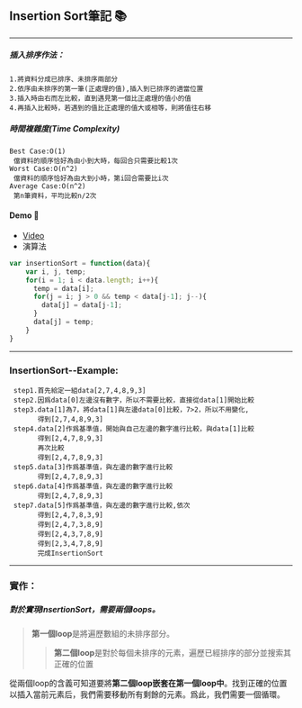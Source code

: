 ## Insertion Sort筆記 :books:
---
##### 插入排序作法： 
    1.將資料分成已排序、未排序兩部分  
    2.依序由未排序的第一筆(正處理的值),插入到已排序的適當位置
    3.插入時由右而左比較，直到遇見第一個比正處理的值小的值
    4.再插入比較時，若遇到的值比正處理的值大或相等，則將值往右移
##### 時間複雜度(Time Complexity)
    Best Case:O(1)
     儅資料的順序恰好為由小到大時，每回合只需要比較1次
    Worst Case:O(n^2)
     儅資料的順序恰好為由大到小時，第i回合需要比i次
    Average Case:O(n^2)
     第n筆資料，平均比較n/2次
#### Demo :wave:
  - [Video](http://notepad.yehyeh.net/Content/Algorithm/Sort/Insertion/1.php)
  - 演算法
  ```js
  var insertionSort = function(data){
      var i, j, temp;
      for(i = 1; i < data.length; i++){
        temp = data[i];
        for(j = i; j > 0 && temp < data[j-1]; j--){
          data[j] = data[j-1];
        }
        data[j] = temp;
      }
  }
  ```
---
### InsertionSort--Example:
     step1.首先給定一組data[2,7,4,8,9,3]
     step2.因爲data[0]左邊沒有數字，所以不需要比較，直接從data[1]開始比較
     step3.data[1]為7，將data[1]與左邊data[0]比較，7>2，所以不用變化,
           得到[2,7,4,8,9,3]
     step4.data[2]作爲基準值，開始與自己左邊的數字進行比較，與data[1]比較
           得到[2,4,7,8,9,3]
           再次比較
           得到[2,4,7,8,9,3]
     step5.data[3]作爲基準值，與左邊的數字進行比較
           得到[2,4,7,8,9,3]
     step6.data[4]作爲基準值，與左邊的數字進行比較
           得到[2,4,7,8,9,3]
     step7.data[5]作爲基準值，與左邊的數字進行比較,依次
           得到[2,4,7,8,3,9]
           得到[2,4,7,3,8,9]
           得到[2,4,3,7,8,9]
           得到[2,3,4,7,8,9]
           完成InsertionSort
----     
### 實作：
##### 對於實現InsertionSort，需要兩個loops。
> **第一個loop**是將遍歷數組的未排序部分。
> >**第二個loop**是對於每個未排序的元素，遍歷已經排序的部分並搜索其正確的位置  

從兩個loop的含義可知道要將**第二個loop嵌套在第一個loop中**。找到正確的位置以插入當前元素后，我們需要移動所有剩餘的元素。爲此，我們需要一個循環。  
